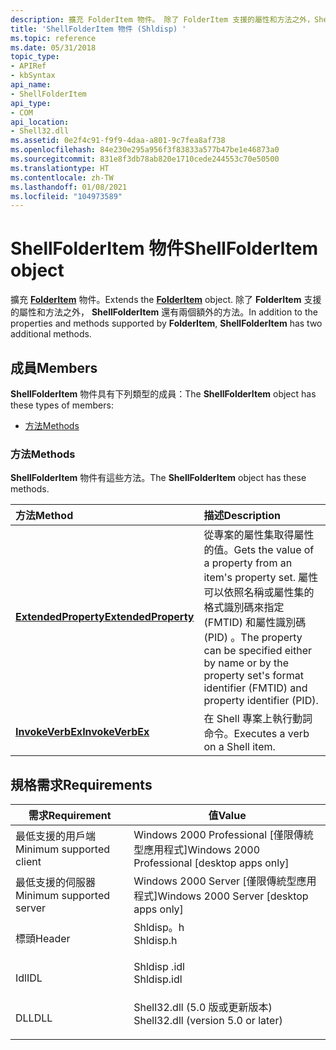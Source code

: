 ```yaml
---
description: 擴充 FolderItem 物件。 除了 FolderItem 支援的屬性和方法之外，ShellFolderItem 還有兩個額外的方法。
title: 'ShellFolderItem 物件 (Shldisp) '
ms.topic: reference
ms.date: 05/31/2018
topic_type:
- APIRef
- kbSyntax
api_name:
- ShellFolderItem
api_type:
- COM
api_location:
- Shell32.dll
ms.assetid: 0e2f4c91-f9f9-4daa-a801-9c7fea8af738
ms.openlocfilehash: 84e230e295a956f3f83833a577b47be1e46873a0
ms.sourcegitcommit: 831e8f3db78ab820e1710cede244553c70e50500
ms.translationtype: HT
ms.contentlocale: zh-TW
ms.lasthandoff: 01/08/2021
ms.locfileid: "104973589"
---
```

# <a name="shellfolderitem-object"></a><span data-ttu-id="838ab-104">ShellFolderItem 物件</span><span class="sxs-lookup"><span data-stu-id="838ab-104">ShellFolderItem object</span></span>

<span data-ttu-id="838ab-105">擴充 [**FolderItem**](folderitem.md) 物件。</span><span class="sxs-lookup"><span data-stu-id="838ab-105">Extends the [**FolderItem**](folderitem.md) object.</span></span> <span data-ttu-id="838ab-106">除了 **FolderItem** 支援的屬性和方法之外， **ShellFolderItem** 還有兩個額外的方法。</span><span class="sxs-lookup"><span data-stu-id="838ab-106">In addition to the properties and methods supported by **FolderItem**, **ShellFolderItem** has two additional methods.</span></span>

## <a name="members"></a><span data-ttu-id="838ab-107">成員</span><span class="sxs-lookup"><span data-stu-id="838ab-107">Members</span></span>

<span data-ttu-id="838ab-108">**ShellFolderItem** 物件具有下列類型的成員：</span><span class="sxs-lookup"><span data-stu-id="838ab-108">The **ShellFolderItem** object has these types of members:</span></span>

-   [<span data-ttu-id="838ab-109">方法</span><span class="sxs-lookup"><span data-stu-id="838ab-109">Methods</span></span>](#methods)

### <a name="methods"></a><span data-ttu-id="838ab-110">方法</span><span class="sxs-lookup"><span data-stu-id="838ab-110">Methods</span></span>

<span data-ttu-id="838ab-111">**ShellFolderItem** 物件有這些方法。</span><span class="sxs-lookup"><span data-stu-id="838ab-111">The **ShellFolderItem** object has these methods.</span></span>



| <span data-ttu-id="838ab-112">方法</span><span class="sxs-lookup"><span data-stu-id="838ab-112">Method</span></span>                                                       | <span data-ttu-id="838ab-113">描述</span><span class="sxs-lookup"><span data-stu-id="838ab-113">Description</span></span>                                                                                                                                                                                         |
|:-------------------------------------------------------------|:----------------------------------------------------------------------------------------------------------------------------------------------------------------------------------------------------|
| [<span data-ttu-id="838ab-114">**ExtendedProperty**</span><span class="sxs-lookup"><span data-stu-id="838ab-114">**ExtendedProperty**</span></span>](shellfolderitem-extendedproperty.md) | <span data-ttu-id="838ab-115">從專案的屬性集取得屬性的值。</span><span class="sxs-lookup"><span data-stu-id="838ab-115">Gets the value of a property from an item's property set.</span></span> <span data-ttu-id="838ab-116">屬性可以依照名稱或屬性集的格式識別碼來指定 (FMTID) 和屬性識別碼 (PID) 。</span><span class="sxs-lookup"><span data-stu-id="838ab-116">The property can be specified either by name or by the property set's format identifier (FMTID) and property identifier (PID).</span></span><br/> |
| [<span data-ttu-id="838ab-117">**InvokeVerbEx**</span><span class="sxs-lookup"><span data-stu-id="838ab-117">**InvokeVerbEx**</span></span>](invokeverbex.md)                         | <span data-ttu-id="838ab-118">在 Shell 專案上執行動詞命令。</span><span class="sxs-lookup"><span data-stu-id="838ab-118">Executes a verb on a Shell item.</span></span><br/>                                                                                                                                                         |



 

## <a name="requirements"></a><span data-ttu-id="838ab-119">規格需求</span><span class="sxs-lookup"><span data-stu-id="838ab-119">Requirements</span></span>



| <span data-ttu-id="838ab-120">需求</span><span class="sxs-lookup"><span data-stu-id="838ab-120">Requirement</span></span> | <span data-ttu-id="838ab-121">值</span><span class="sxs-lookup"><span data-stu-id="838ab-121">Value</span></span> |
|-------------------------------------|---------------------------------------------------------------------------------------------------------------|
| <span data-ttu-id="838ab-122">最低支援的用戶端</span><span class="sxs-lookup"><span data-stu-id="838ab-122">Minimum supported client</span></span><br/> | <span data-ttu-id="838ab-123">Windows 2000 Professional \[僅限傳統型應用程式\]</span><span class="sxs-lookup"><span data-stu-id="838ab-123">Windows 2000 Professional \[desktop apps only\]</span></span><br/>                                                    |
| <span data-ttu-id="838ab-124">最低支援的伺服器</span><span class="sxs-lookup"><span data-stu-id="838ab-124">Minimum supported server</span></span><br/> | <span data-ttu-id="838ab-125">Windows 2000 Server \[僅限傳統型應用程式\]</span><span class="sxs-lookup"><span data-stu-id="838ab-125">Windows 2000 Server \[desktop apps only\]</span></span><br/>                                                          |
| <span data-ttu-id="838ab-126">標頭</span><span class="sxs-lookup"><span data-stu-id="838ab-126">Header</span></span><br/>                   | <dl> <span data-ttu-id="838ab-127"><dt>Shldisp。h</dt></span><span class="sxs-lookup"><span data-stu-id="838ab-127"><dt>Shldisp.h</dt></span></span> </dl>                          |
| <span data-ttu-id="838ab-128">Idl</span><span class="sxs-lookup"><span data-stu-id="838ab-128">IDL</span></span><br/>                      | <dl> <span data-ttu-id="838ab-129"><dt>Shldisp .idl</dt></span><span class="sxs-lookup"><span data-stu-id="838ab-129"><dt>Shldisp.idl</dt></span></span> </dl>                        |
| <span data-ttu-id="838ab-130">DLL</span><span class="sxs-lookup"><span data-stu-id="838ab-130">DLL</span></span><br/>                      | <dl> <span data-ttu-id="838ab-131"><dt>Shell32.dll (5.0 版或更新版本) </dt></span><span class="sxs-lookup"><span data-stu-id="838ab-131"><dt>Shell32.dll (version 5.0 or later)</dt></span></span> </dl> |



 

 




